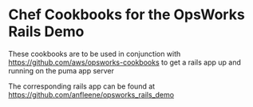 # Chef Cookbooks for the OpsWorks Rails Demo
These cookbooks are to be used in conjunction with https://github.com/aws/opsworks-cookbooks to get a rails app up and running on the puma app server

The corresponding rails app can be found at https://github.com/anfleene/opsworks_rails_demo
